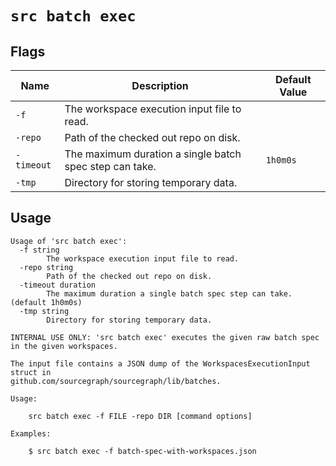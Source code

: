 # `src batch exec`


## Flags

| Name | Description | Default Value |
|------|-------------|---------------|
| `-f` | The workspace execution input file to read. |  |
| `-repo` | Path of the checked out repo on disk. |  |
| `-timeout` | The maximum duration a single batch spec step can take. | `1h0m0s` |
| `-tmp` | Directory for storing temporary data. |  |


## Usage

```
Usage of 'src batch exec':
  -f string
    	The workspace execution input file to read.
  -repo string
    	Path of the checked out repo on disk.
  -timeout duration
    	The maximum duration a single batch spec step can take. (default 1h0m0s)
  -tmp string
    	Directory for storing temporary data.

INTERNAL USE ONLY: 'src batch exec' executes the given raw batch spec in the given workspaces.

The input file contains a JSON dump of the WorkspacesExecutionInput struct in
github.com/sourcegraph/sourcegraph/lib/batches.

Usage:

    src batch exec -f FILE -repo DIR [command options]

Examples:

    $ src batch exec -f batch-spec-with-workspaces.json



```
	